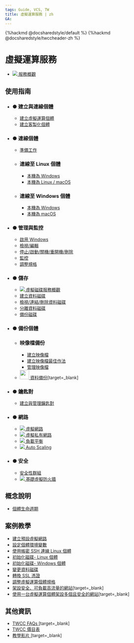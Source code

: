 ```yaml
---
tags: Guide, VCS, TW
title: 虛擬運算服務 | zh
GA:
---
```


{%hackmd @docsharedstyle/default %}
{%hackmd @docsharedstyle/twccheader-zh %}

# 虛擬運算服務

- [![](https://cos.twcc.ai/SYS-MANUAL/uploads/upload_af58322eb82b649d1f29aca1f201a117.png) 服務概觀](https://man.twcc.ai/@TWSC/bookmode-product-overview)

使用指南 <i class="fa fa-book" aria-hidden="true"></i>
---
- ### ● 建立與連線個體
    - [建立虛擬運算個體](https://man.twcc.ai/@TWSC/guide-vcs-create-zh)
    - [建立客製化個體](https://man.twcc.ai/@TWSC/guide-vcs-create-custom-instance-zh)
- ### ● 連線個體
    - [準備工作](https://man.twcc.ai/@TWSC/vcs-guide-connect-prerequisite-zh)
    - ### 連線至 Linux 個體
        - [本機為 Windows](https://man.twcc.ai/@TWSC/vcs-guide-connect-to-linux-from-windows-zh)
        - [本機為 Linux / macOS](https://man.twcc.ai/@TWSC/vcs-guide-connect-to-linux-from-linux-zh)
    - ### 連線至 Windows 個體 
        - [本機為 Windows](https://man.twcc.ai/@TWSC/vcs-guide-connect-to-windows-from-windows-zh)
        - [本機為 macOS](https://man.twcc.ai/@TWSC/vcs-guide-connect-to-windows-from-macos-zh)

- ### ● 管理與監控
    - [啟用 Windows](https://man.twcc.ai/@TWSC/guide-vcs-activate-windows-zh)
    - [檢視/編輯](https://man.twcc.ai/@TWSC/guide-vcs-view-and-edit-instance-zh)
    - [停止/啟動/關機/重開機/刪除](https://man.twcc.ai/@TWSC/vcs-guide-manage-instance-zh)
    - [監控](https://man.twcc.ai/@TWSC/vcs-guide-monitor-instance-zh)
    - [調整規格](https://man.twcc.ai/@twccdocs/howto-vcs-resize-instance-zh)
- ### ● 儲存
    - [![](https://cos.twcc.ai/SYS-MANUAL/uploads/upload_a62be3bdf4bc257526e95e16b063a777.png) 虛擬磁碟服務概觀](https://man.twcc.ai/@TWSC/guide-vcs-vds-overview-zh)
    - [建立資料磁碟](https://man.twcc.ai/@TWSC/guide-vcs-vds-create-data-disk-zh)
    - [檢視/連結/刪除資料磁碟](https://man.twcc.ai/@TWSC/guide-vcs-vds-manage-disk-zh)
	- [分離資料磁碟](https://man.twcc.ai/@twccdocs/vcs-vds-guide-detach-data-disk-zh)
    - [備份磁碟](https://man.twcc.ai/@TWSC/guide-vcs-vds-disk-snapshot-zh)

- ### ● 備份個體
    - ### 映像檔備份
        - [建立映像檔](https://man.twcc.ai/@TWSC/vcs-vds-instance-image-zh)
        - [建立映像檔最佳作法](https://man.twcc.ai/@twccdocs/guide-vcs-snapshot-best-practice-zh)
        - [管理映像檔](https://man.twcc.ai/@TWSC/vcs-vds-manage-instance-image-zh)
    - [ <img src="https://cos.twcc.ai/SYS-MANUAL/uploads/upload_a798c7edb1b5032ecf92265a3150a7ec.png" width="30" heigh="30"> 資料備份](https://man.twcc.ai/@twccdocs/doc-cos-main-zh/https%3A%2F%2Fman.twcc.ai%2F%40twccdocs%2Fcosbackup-zh)[target=_blank]
    
- ### ● 鑰匙對
    - [建立與管理鑰匙對](https://man.twcc.ai/@TWSC/guide-vcs-keypair-zh)
    
- ### ● 網路
    - [![](https://cos.twcc.ai/SYS-MANUAL/uploads/upload_c7ecced96f77b12664677d4cef97a3cc.png) 虛擬網路](https://man.twcc.ai/@TWSC/guide-vcs-vnw-zh)
    - [![](https://cos.twcc.ai/SYS-MANUAL/uploads/upload_d9bf6c4925efee137a33e4218349c813.png) 虛擬私有網路](https://man.twcc.ai/@TWSC/guide-vcs-vpn-zh)
    - [![](https://cos.twcc.ai/SYS-MANUAL/uploads/upload_5eaf2d8a3b112a4b8c49a853eaab60d8.png) 負載平衡](https://man.twcc.ai/@TWSC/guide-vcs-lbs-zh)
    - [![](https://cos.twcc.ai/SYS-MANUAL/uploads/upload_fe3143064a67e3d04615d38683938427.png) Auto Scaling](https://man.twcc.ai/@TWSC/guide-vcs-auto-sacling-zh)

- ### ● 安全 
    - [安全性群組](https://man.twcc.ai/@TWSC/guide-vcs-sg-zh)
    - [![](https://cos.twcc.ai/SYS-MANUAL/uploads/upload_db2be9ff86eff33624e32feceedf17e7.png) 基礎虛擬防火牆](https://man.twcc.ai/@TWSC/guide-vcs-vnf-zh)

概念說明 <i class="fa fa-commenting-o" aria-hidden="true"></i>
---
- [個體生命週期](/@twccdocs/concept-vcs-lifecycle-zh)
<!-- - [TWCC映像檔]() -->

案例教學 <i class="fa fa-lightbulb-o" aria-hidden="true"></i> 
---
- [建立預設虛擬網路](https://man.twcc.ai/@twccdocs/howto-vnw-create-default-network-zh)
- [設定個體環境變數](https://man.twcc.ai/@preview-twccdocs/howto-ccs-vcs-setup-env-variable-zh)
- [使用帳密 SSH 連線 Linux 個體](https://man.twcc.ai/@twccdocs/howto-vcs-create-usr-linux-zh)
- [初始化磁碟- Linux 個體](https://man.twcc.ai/@twccdocs/howto-bss-init-vol-linux-zh)
- [初始化磁碟- Windows 個體](https://man.twcc.ai/@twccdocs/howto-bss-init-vol-windows-zh)
- [變更資料磁碟](https://man.twcc.ai/@twccdocs/howto-bss-replace-data-vol-zh)
- [轉換 SSL 憑證](https://man.twcc.ai/@twccdocs/howo-lb-convert-cert-zh)
- [調整虛擬運算個體規格](https://man.twcc.ai/@twccdocs/howto-vcs-resize-instance-zh)
- [架設安全、可負載高流量的網站](https://man.twcc.ai/@twccdocs/howto-vcs-lb-build-secure-web-handle-high-traffic-zh)[target=_blank]
- [使用一台虛擬運算個體架設多個且安全的網站](https://man.twcc.ai/@twccdocs/howto-vcs-host-secure-multi-web-one-instance-main-zh/https%3A%2F%2Fman.twcc.ai%2F%40twccdocs%2Fhowto-vcs-host-secure-multi-web-one-instance-intro-zh)[target=_blank]

其他資訊 <i class="fa fa-info-circle" aria-hidden="true"></i>
---

<!-- - [Release Notes]() -->
- [TWCC FAQs <i class="fa fa-question-circle" aria-hidden="true"></i>](https://man.twcc.ai/@twccdocs/faq-zh/https%3A%2F%2Fman.twcc.ai%2F%40twccdocs%2Ffaq-vcs-zh)[target=_blank] 
- [TWCC 價目表 <i class="fa fa-th-list" aria-hidden="true"></i>](https://man.twcc.ai/@twccdocs/SJWlN3YDr?type=view#虛擬運算服務-Virtual-Compute-Service-VCS)
- [教學影片 <i class="fa fa-video-camera" aria-hidden="true"></i>](https://www.youtube.com/watch?v=BNQ7npYQDSo&list=PLYcc4OEy5lEDzfHqN79Yu1KHXbRFVRtdX)[target=_blank]
